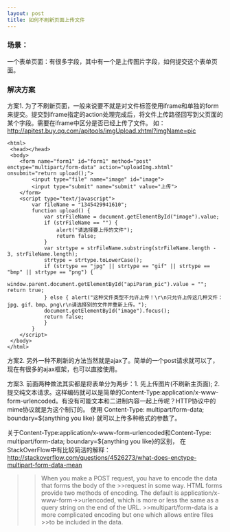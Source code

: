 ```yaml
---
layout: post
title: 如何不刷新页面上传文件
---
```



### 场景：

一个表单页面：有很多字段，其中有一个是上传图片字段，如何提交这个表单页面。

### 解决方案

方案1. 为了不刷新页面，一般来说要不就是对文件标签使用iframe和单独的form来提交。提交到iframe指定的action处理完成后，将文件上传路径回写到父页面的某个字段。需要在iframe中区分是否已经上传了文件。
如：http://apitest.buy.qq.com/apitools/imgUpload.xhtml?imgName=pic

    <html> 
     <head></head> 
     <body> 
     	<form name="form1" id="form1" method="post" enctype="multipart/form-data" action="uploadImg.xhtml" onsubmit="return upload();"> 
     		<input type="file" name="image" id="image"> 
     		<input type="submit" name="submit" value="上传"> 
     	</form>   
     	<script type="text/javascript"> 
     		var fileName = "1345429941610"; 
     		function upload() {
     			var strFileName = document.getElementById("image").value; 
     			if (strFileName == "") { 
     				alert("请选择要上传的文件"); 
     				return false; 
     			} 
     			var strtype = strFileName.substring(strFileName.length - 3, strFileName.length); 
     			strtype = strtype.toLowerCase(); 
     			if (strtype == "jpg" || strtype == "gif" || strtype == "bmp" || strtype == "png") { 
     				window.parent.document.getElementById("apiParam_pic").value = ""; return true; 
     			} else { alert("这种文件类型不允许上传！\r\n只允许上传这几种文件：jpg、gif、bmp、png\r\n请选择别的文件并重新上传。"); 
     			document.getElementById("image").focus();
     			return false; 
     			}   
     		} 
     	</script>
     </body> 
    </html>

方案2. 另外一种不刷新的方法当然就是ajax了。简单的一个post请求就可以了，现在有很多的ajax框架，也可以直接使用。

方案3. 前面两种做法其实都是将表单分为两步：1. 先上传图片(不刷新主页面); 2. 提交纯文本请求。这样编码就可以是简单的Content-Type:application/x-www-form-urlencoded。有没有可能文本和二进制内容一起上传呢？HTTP协议中的mime协议就是为这个制订的。
使用 Content-Type: multipart/form-data; boundary=${anything you like} 就可以上传多种格式的参数了。

关于Content-Type:application/x-www-form-urlencoded和Content-Type: multipart/form-data; boundary=${anything you like}的区别，
在StackOverFlow中有比较简洁的解释：http://stackoverflow.com/questions/4526273/what-does-enctype-multipart-form-data-mean

>>When you make a POST request, you have to encode the data that forms the body of the >>request in some way.
>>HTML forms provide two methods of encoding. The default is application/x-www-form->>urlencoded, which is more or less the same as a query string on the end of the URL. >>multipart/form-data is a more complicated encoding but one which allows entire files >>to be included in the data.